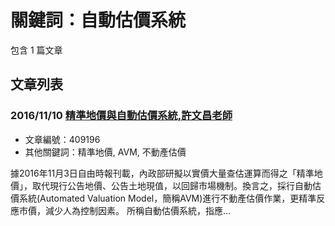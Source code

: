 # 關鍵詞：自動估價系統

包含 1 篇文章

## 文章列表

### 2016/11/10 [精準地價與自動估價系統,許文昌老師](../../articles/409196_%E7%B2%BE%E6%BA%96%E5%9C%B0%E5%83%B9%E8%88%87%E8%87%AA%E5%8B%95%E4%BC%B0%E5%83%B9%E7%B3%BB%E7%B5%B1%2C%E8%A8%B1%E6%96%87%E6%98%8C%E8%80%81%E5%B8%AB.md)
- 文章編號：409196
- 其他關鍵詞：精準地價, AVM, 不動產估價

據2016年11月3日自由時報刊載，內政部研擬以實價大量查估運算而得之「精準地價」，取代現行公告地價、公告土地現值，以回歸市場機制。換言之，採行自動估價系統(Automated Valuation Model，簡稱AVM)進行不動產估價作業，更精準反應市價，減少人為控制因素。 所稱自動估價系統，指應...
